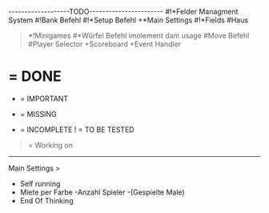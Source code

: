 -------------------TODO-----------------------
#!*Felder Managment System
#!Bank Befehl
#!*Setup Befehl
   +*Main Settings
   #!*Fields
     #Haus
   >*!Minigames
#*Würfel Befehl imolement dam usage 
#Move Befehl
#Player Selector
+Scoreboard
+Event Handler

# = DONE
* = IMPORTANT
+ = MISSING
- = INCOMPLETE
! = TO BE TESTED
> = Working on

------------------------------------------
Main Settings >
  - Self running
  - Miete per Farbe
  -Anzahl Spieler
  -(Gespielte Male)
  - End Of Thinking
